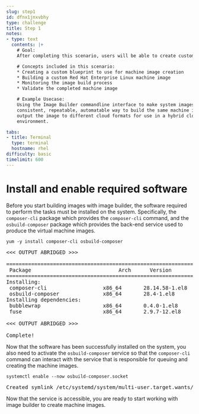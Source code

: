 ```yaml
---
slug: step1
id: dfnx1jnxvbhy
type: challenge
title: Step 1
notes:
- type: text
  contents: |+
    # Goal:
    After completing this scenario, users will be able to create customized Red Hat Enterprise Linux images using the `composer-cli` command.

    # Concepts included in this scenario:
    * Creating a custom blueprint to use for machine image creation
    * Building a custom Red Hat Enterprise Linux machine image
    * Monitoring the image build process
    * Validate the completed machine image

    # Example Usecase:
    Using the Image Builder commandline interface to make system images would be a
    consistent, repeatable, automatable way to build the same machine images, but
    output the image to different cloud formats for use in a hybrid cloud
    environment.

tabs:
- title: Terminal
  type: terminal
  hostname: rhel
difficulty: basic
timelimit: 600
---
```

# Install and enable required software

Before you start building images with image builder, the software required to
perform the tasks must be installed on the system.  Specifically, the
`composer-cli` package which provides the `composer-cli` command, and the
`osbuild-composer` package which provides the back-end service used to produce
the virtual machine images.

```
yum -y install composer-cli osbuild-composer
```

<pre class='file'>
<<< OUTPUT ABRIDGED >>>

==========================================================================================================================================
 Package                            Arch      Version                                           Repository                           Size
==========================================================================================================================================
Installing:
 composer-cli                  x86_64       28.14.58-1.el8                                    rhel-8-for-x86_64-appstream-rpms        86 k
 osbuild-composer              x86_64       28.4-1.el8                                        rhel-8-for-x86_64-appstream-rpms        19 k
Installing dependencies:
 bubblewrap                    x86_64       0.4.0-1.el8                                       rhel-8-for-x86_64-baseos-rpms           50 k
 fuse                          x86_64       2.9.7-12.el8                                      rhel-8-for-x86_64-baseos-rpms           83 k

<<< OUTPUT ABRIDGED >>>

Complete!
</pre>

Now that the software has been successfully installed on the system, you also need to activate the `osbuild-composer` service so that the `composer-cli`
command can interact with the service that is responsible for queuing and creating the machine images.

```
systemctl enable --now osbuild-composer.socket
```

<pre class='file'>
Created symlink /etc/systemd/system/multi-user.target.wants/osbuild-composer.socket → /usr/lib/systemd/system/osbuild-composer.socket.
</pre>

Now that the service is accessible, you are ready to start working with image builder to create machine images.
